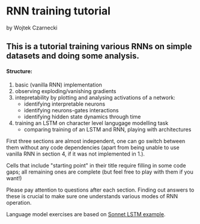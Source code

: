 # RNN training tutorial
by Wojtek Czarnecki

## This is a tutorial training various RNNs on simple datasets and doing some analysis.

#### Structure:

1. basic (vanilla RNN) implementation
2. observing exploding/vanishing gradients
3. intepretability by plotting and analysing activations of a network:
   - identifying interpretable neurons
   - identifying neurons-gates interactions
   - identifying hidden state dynamics through time
4. training an LSTM on character level langugage modelling task
   - comparing training of an LSTM and RNN, playing with architectures
   
First three sections are almost independent, one can go switch between them without any code dependencies (apart from being unable to use vanilla RNN in section 4, if it was not implemented in 1.).

Cells that include "starting point" in their title require filling in some code gaps; all remaining ones are complete (but feel free to play with them if you want!)

Please pay attention to questions after each section. Finding out answers to these is crucial to make sure one understands various modes of RNN operation.

Language model exercises are based on [Sonnet LSTM example](https://github.com/deepmind/sonnet/blob/master/sonnet/examples/rnn_shakespeare.py).
